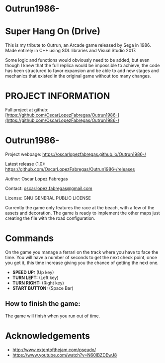 # Outrun1986-
# Super Hang On (Drive)
 This is my tribute to Outrun, an Arcade game released by Sega in 1986. Made entirely in C++ using SDL libraries and Visual Studio 2017.
  
Some logic and functions would obviously need to be added, but even though I knew that the full replica would be impossible to achieve, the code has been structured to favor expansion and be able to add new stages and mechanics that existed in the original game without too many changes. 

 # PROJECT INFORMATION
  
 Full project at github: [https://github.com/OscarLopezFabregas/Outrun1986-](https://github.com/OscarLopezFabregas/Outrun1986-) 
  
# Outrun1986-
 Project webpage: https://oscarlopezfabregas.github.io/Outrun1986-/ 
  
  Latest release (1.0): https://github.com/OscarLopezFabregas/Outrun1986-/releases 
  
 *Author*: Oscar Lopez Fabregas
 
 Contact: oscar.lopez.fabregas@gmail.com
  
 License: GNU GENERAL PUBLIC LICENSE
  
 Currently the game only features the race at the beach, with a few of the assets and decoration. The game
 is ready to implement the other maps just creating the file with the road configuration.
  
 # Commands
 On the game you manage a ferrari on the track where you have to face the time. You will have a number of seconds to get the next check point, once you get it, this time increase giving you the chance of getting the next one.
  
 * **SPEED UP:** (Up key)
 * **TURN LEFT:** (Left key)
 * **TURN RIGHT:** (Right key)
 * **START BUTTON:** (Space Bar)
 ## How to finish the game:
 
 The game will finish when you run out of time.

 # Acknowledgements
 * http://www.extentofthejam.com/pseudo/
 * https://www.youtube.com/watch?v=N60lBZDEwJ8
